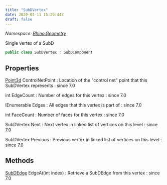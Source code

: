 ```yaml
---
title: "SubDVertex"
date: 2020-03-11 15:29:44Z
draft: false
---
```


*Namespace: [Rhino.Geometry](../)*

Single vertex of a SubD
```cs
public class SubDVertex : SubDComponent
```
## Properties

[Point3d](/rhinocommon/rhino/geometry/point3d/) ControlNetPoint
: Location of the "control net" point that this SubDVertex represents
: since 7.0

int EdgeCount
: Number of edges for this vertex
: since 7.0

IEnumerable<SubDEdge> Edges
: All edges that this vertex is part of
: since 7.0

int FaceCount
: Number of faces for this vertex
: since 7.0

SubDVertex Next
: Next vertex in linked list of vertices on this level
: since 7.0

SubDVertex Previous
: Previous vertex in linked list of vertices on this level
: since 7.0
## Methods

[SubDEdge](/rhinocommon/rhino/geometry/subdedge/) EdgeAt(int index)
: Retrieve a SubDEdge from this vertex
: since 7.0
